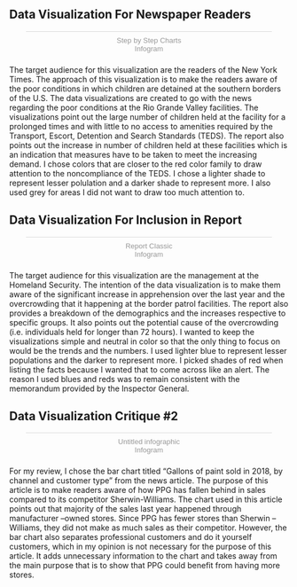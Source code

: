 ## Data Visualization For Newspaper Readers

<script id="infogram_0_dab4f7a5-3507-45bd-a405-668b3dcd693f" title="Step by Step Charts" src="https://e.infogram.com/js/dist/embed.js?MXj" type="text/javascript"></script><div style="padding:8px 0;font-family:Arial!important;font-size:13px!important;line-height:15px!important;text-align:center;border-top:1px solid #dadada;margin:0 30px"><a href="https://infogram.com/dab4f7a5-3507-45bd-a405-668b3dcd693f" style="color:#989898!important;text-decoration:none!important;" target="_blank">Step by Step Charts</a><br><a href="https://infogram.com" style="color:#989898!important;text-decoration:none!important;" target="_blank" rel="nofollow">Infogram</a></div>
  
The target audience for this visualization are the readers of the New York Times. The approach of this visualization is to make the readers aware of the poor conditions in which children are detained at the southern borders of the U.S. The data visualizations are created to go with the news regarding the poor conditions at the Rio Grande Valley facilities. The visualizations point out the large number of children held at the facility for a prolonged times and with little to no access to amenities required by the Transport, Escort, Detention and Search Standards (TEDS). The report also points out the increase in number of children held at these facilities which is an indication that measures have to be taken to meet the increasing demand. I chose colors that are closer to the red color family to draw attention to the noncompliance of the TEDS. I chose a lighter shade to represent lesser polulation and a darker shade to represent more. I also used grey for areas I did not want to draw too much attention to. 


## Data Visualization For Inclusion in Report

<script id="infogram_0_456e47ca-ce94-42e3-8981-90b9e9b8f1cf" title="Report Classic" src="https://e.infogram.com/js/dist/embed.js?fvG" type="text/javascript"></script><div style="padding:8px 0;font-family:Arial!important;font-size:13px!important;line-height:15px!important;text-align:center;border-top:1px solid #dadada;margin:0 30px"><a href="https://infogram.com/456e47ca-ce94-42e3-8981-90b9e9b8f1cf" style="color:#989898!important;text-decoration:none!important;" target="_blank">Report Classic</a><br><a href="https://infogram.com" style="color:#989898!important;text-decoration:none!important;" target="_blank" rel="nofollow">Infogram</a></div>

The target audience for this visualization are the management at the Homeland Security. The intention of the data visualization is to make them aware of the significant increase in apprehension over the last year and the overcrowding that it happening at the border patrol facilities. The report also provides a breakdown of the demographics and the increases respective to specific groups. It also points out the potential cause of the overcrowding (i.e. individuals held for longer than 72 hours). I wanted to keep the visualizations simple and neutral in color so that the only thing to focus on would be the trends and the numbers. I used lighter blue to represent lesser populations and the darker to represent more. I picked shades of red when listing the facts because I wanted that to come across like an alert. The reason I used blues and reds was to remain consistent with the memorandum provided by the Inspector General. 


## Data Visualization Critique #2

<script id="infogram_0_1a7d7011-3db3-4fc2-899c-2be1683b4a8b" title="Untitled infographic" src="https://e.infogram.com/js/dist/embed.js?TbQ" type="text/javascript"></script><div style="padding:8px 0;font-family:Arial!important;font-size:13px!important;line-height:15px!important;text-align:center;border-top:1px solid #dadada;margin:0 30px"><a href="https://infogram.com/1a7d7011-3db3-4fc2-899c-2be1683b4a8b" style="color:#989898!important;text-decoration:none!important;" target="_blank">Untitled infographic</a><br><a href="https://infogram.com" style="color:#989898!important;text-decoration:none!important;" target="_blank" rel="nofollow">Infogram</a></div>

For my review, I chose the bar chart titled “Gallons of paint sold in 2018, by channel and customer type” from the news article. The purpose of this article is to make readers aware of how PPG has fallen behind in sales compared to its competitor Sherwin-Williams. The chart used in this article points out that majority of the sales last year happened through manufacturer –owned stores. Since PPG has fewer stores than Sherwin – Williams, they did not make as much sales as their competitor. However, the bar chart also separates professional customers and do it yourself customers, which in my opinion is not necessary for the purpose of this article. It adds unnecessary information to the chart and takes away from the main purpose that is to show that PPG could benefit from having more stores. 
